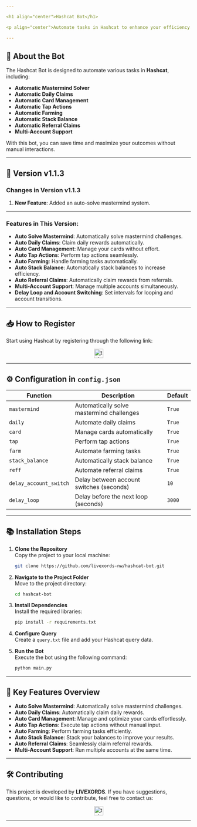 ```yaml
---

<h1 align="center">Hashcat Bot</h1>

<p align="center">Automate tasks in Hashcat to enhance your efficiency and maximize your results!</p>

---
```


## 🚀 **About the Bot**

The Hashcat Bot is designed to automate various tasks in **Hashcat**, including:

- **Automatic Mastermind Solver**
- **Automatic Daily Claims**
- **Automatic Card Management**
- **Automatic Tap Actions**
- **Automatic Farming**
- **Automatic Stack Balance**
- **Automatic Referral Claims**
- **Multi-Account Support**

With this bot, you can save time and maximize your outcomes without manual interactions.

---

## 🌟 **Version v1.1.3**

### **Changes in Version v1.1.3**

1. **New Feature**: Added an auto-solve mastermind system.

---

### **Features in This Version**:

- **Auto Solve Mastermind**: Automatically solve mastermind challenges.
- **Auto Daily Claims**: Claim daily rewards automatically.
- **Auto Card Management**: Manage your cards without effort.
- **Auto Tap Actions**: Perform tap actions seamlessly.
- **Auto Farming**: Handle farming tasks automatically.
- **Auto Stack Balance**: Automatically stack balances to increase efficiency.
- **Auto Referral Claims**: Automatically claim rewards from referrals.
- **Multi-Account Support**: Manage multiple accounts simultaneously.
- **Delay Loop and Account Switching**: Set intervals for looping and account transitions.

---

## 📥 **How to Register**

Start using Hashcat by registering through the following link:

<div align="center">
  <a href="https://t.me/hash_cats_bot/app?startapp=rqadOt5LHV" target="_blank">
    <img src="https://img.shields.io/static/v1?message=Hashcat&logo=telegram&label=&color=2CA5E0&logoColor=white&labelColor=&style=for-the-badge" height="25" alt="telegram logo" />
  </a>
</div>

---

## ⚙️ **Configuration in `config.json`**

| **Function**           | **Description**                           | **Default** |
| ---------------------- | ----------------------------------------- | ----------- |
| `mastermind`           | Automatically solve mastermind challenges | `True`      |
| `daily`                | Automate daily claims                     | `True`      |
| `card`                 | Manage cards automatically                | `True`      |
| `tap`                  | Perform tap actions                       | `True`      |
| `farm`                 | Automate farming tasks                    | `True`      |
| `stack_balance`        | Automatically stack balance               | `True`      |
| `reff`                 | Automate referral claims                  | `True`      |
| `delay_account_switch` | Delay between account switches (seconds)  | `10`        |
| `delay_loop`           | Delay before the next loop (seconds)      | `3000`      |

---

## 📚 **Installation Steps**

1. **Clone the Repository**  
   Copy the project to your local machine:

   ```bash
   git clone https://github.com/livexords-nw/hashcat-bot.git
   ```

2. **Navigate to the Project Folder**  
   Move to the project directory:

   ```bash
   cd hashcat-bot
   ```

3. **Install Dependencies**  
   Install the required libraries:

   ```bash
   pip install -r requirements.txt
   ```

4. **Configure Query**  
   Create a `query.txt` file and add your Hashcat query data.

5. **Run the Bot**  
   Execute the bot using the following command:

   ```bash
   python main.py
   ```

---

## 🚀 **Key Features Overview**

- **Auto Solve Mastermind**: Automatically solve mastermind challenges.
- **Auto Daily Claims**: Automatically claim daily rewards.
- **Auto Card Management**: Manage and optimize your cards effortlessly.
- **Auto Tap Actions**: Execute tap actions without manual input.
- **Auto Farming**: Perform farming tasks efficiently.
- **Auto Stack Balance**: Stack your balances to improve your results.
- **Auto Referral Claims**: Seamlessly claim referral rewards.
- **Multi-Account Support**: Run multiple accounts at the same time.

---

## 🛠️ **Contributing**

This project is developed by **LIVEXORDS**. If you have suggestions, questions, or would like to contribute, feel free to contact us:

<div align="center">
  <a href="https://t.me/livexordsscript" target="_blank">
    <img src="https://img.shields.io/static/v1?message=LIVEXORDS&logo=telegram&label=&color=2CA5E0&logoColor=white&labelColor=&style=for-the-badge" height="25" alt="telegram logo" />
  </a>
</div>

---
